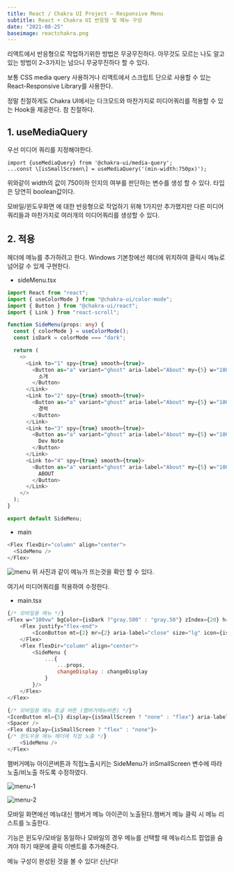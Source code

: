 ```yaml
---
title: React / Chakra UI Project — Responsive Menu
subtitle: React + Chakra UI 반응형 및 메뉴 구성
date: "2021-08-25"
baseimage: reactchakra.png
---
```


리액트에서 반응형으로 작업하기위한 방법은 무궁무진하다. 아무것도 모르는 나도 알고있는 방법이 2–3가지는 넘으니 무궁무진하다 할 수 있다.

보통 CSS media query 사용하거나 리액트에서 스크립트 단으로 사용할 수 있는 React-Responsive Library를 사용한다.

정말 친절하게도 Chakra UI에서는 다크모드와 마찬가지로 미디어쿼리를 적용할 수 있는 Hook을 제공한다. 참 친절하다.

## 1\. useMediaQuery

우선 미디어 쿼리를 지정해야한다.

```
import {useMediaQuery} from '@chakra-ui/media-query';
...const \[isSmallScreen\] = useMediaQuery('(min-width:750px)');
```

위와같이 width의 값이 750이하 인지의 여부를 판단하는 변수를 생성 할 수 있다. 타입은 당연히 boolean값이다.

모바일/윈도우화면 에 대한 반응형으로 작업하기 위해 1가지만 추가했지만 다른 미디어쿼리들과 마찬가지로 여러개의 미디어쿼리를 생성할 수 있다.

## 2\. 적용

헤더에 메뉴를 추가하려고 한다. Windows 기본창에선 헤더에 위치하여 클릭시 메뉴로 넘어갈 수 있게 구현한다.

- sideMenu.tsx

```ts
import React from "react";
import { useColorMode } from "@chakra-ui/color-mode";
import { Button } from "@chakra-ui/react";
import { Link } from "react-scroll";

function SideMenu(props: any) {
  const { colorMode } = useColorMode();
  const isDark = colorMode === "dark";

  return (
    <>
      <Link to="1" spy={true} smooth={true}>
        <Button as="a" variant="ghost" aria-label="About" my={5} w="100%">
          소개
        </Button>
      </Link>
      <Link to="2" spy={true} smooth={true}>
        <Button as="a" variant="ghost" aria-label="About" my={5} w="100%">
          경력
        </Button>
      </Link>
      <Link to="3" spy={true} smooth={true}>
        <Button as="a" variant="ghost" aria-label="About" my={5} w="100%">
          Dev Note
        </Button>
      </Link>
      <Link to="4" spy={true} smooth={true}>
        <Button as="a" variant="ghost" aria-label="About" my={5} w="100%">
          ABOUT
        </Button>
      </Link>
    </>
  );
}

export default SideMenu;
```

- main

```ts
<Flex flexDir="column" align="center">
  <SideMenu />
</Flex>
```

![menu](/images/responsivemenu/menu.png)
위 사진과 같이 메뉴가 뜨는것을 확인 할 수 있다.

여기서 미디어쿼리를 적용하여 수정한다.

- main.tsx

```js
{/* 모바일용 메뉴 */}
<Flex w="100vw" bgColor={isDark ?"gray.500" : "gray.50"} zIndex={20} h="100vh" pos="fixed" top="0" left="0" overflow="auto" flexDir="column" display={display? 'flex':'none'}>
    <Flex justify="flex-end">
        <IconButton mt={2} mr={2} aria-label="close" size="lg" icon={isDark? <FaRegWindowClose /> : <FaWindowClose />} onClick={() => changeDisplay(false)}></IconButton>
    </Flex>
    <Flex flexDir="column" align="center">
        <SideMenu {
            ...{
                ...props,
                changeDisplay : changeDisplay
            }
        }/>
    </Flex>
</Flex>

{/* 모바일용 메뉴 토글 버튼 (햄버거메뉴버튼) */}
<IconButton ml={5} display={isSmallScreen ? "none" : "flex"} aria-label="menu" size="lg" mr={2} icon={<GiHamburgerMenu />} onClick={() => changeDisplay(true)}></IconButton>
<Spacer />
<Flex display={isSmallScreen ? "flex" : "none"}>
{/* 윈도우용 메뉴 헤더에 직접 노출 */}
    <SideMenu />
</Flex>
```

햄버거메뉴 아이콘버튼과 직접노출시키는 SideMenu가 inSmallScreen 변수에 따라 노출/비노출 하도록 수정하였다.

![menu-1](/images/responsivemenu/menu-1.png)

![menu-2](/images/responsivemenu/menu-2.png)

모바일 화면에선 메뉴대신 햄버거 메뉴 아이콘이 노출된다.햄버거 메뉴 클릭 시 메뉴 리스트를 노출한다.

기능은 윈도우/모바일 동일하나 모바일의 경우 메뉴를 선택할 때 메뉴리스트 팝업을 숨겨야 하기 때문에 클릭 이벤트를 추가해준다.

메뉴 구성이 완성된 것을 볼 수 있다! 신난다!
